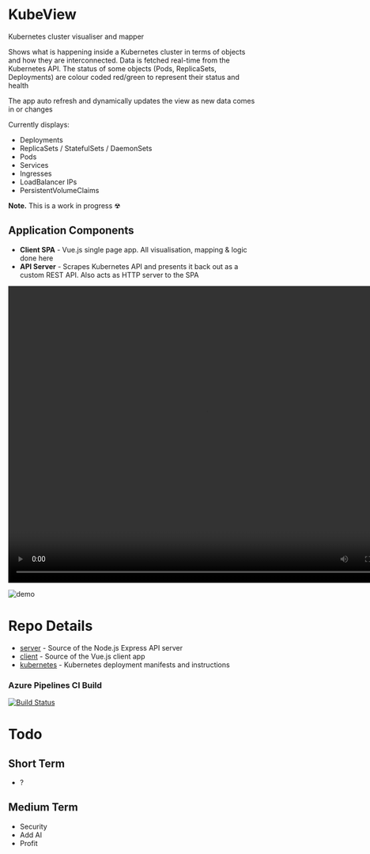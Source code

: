 # KubeView
Kubernetes cluster visualiser and mapper

Shows what is happening inside a Kubernetes cluster in terms of objects and how they are interconnected. Data is fetched real-time from the Kubernetes API. The status of some objects (Pods, ReplicaSets, Deployments) are colour coded red/green to represent their status and health

The app auto refresh and dynamically updates the view as new data comes in or changes

Currently displays:
- Deployments
- ReplicaSets / StatefulSets / DaemonSets
- Pods
- Services
- Ingresses
- LoadBalancer IPs
- PersistentVolumeClaims

**Note.** This is a work in progress ☢

## Application Components
- **Client SPA** - Vue.js single page app. All visualisation, mapping & logic done here
- **API Server** - Scrapes Kubernetes API and presents it back out as a custom REST API. Also acts as HTTP server to the SPA

<video width="800" height="600" controls>
  <source src="assets/demo.mp4" type="video/mp4">
Your browser does not support the video tag.
</video>

![demo](https://user-images.githubusercontent.com/14982936/53201465-0311e780-361c-11e9-96ad-f627e903ad1a.png)


# Repo Details
- [server](./server) - Source of the Node.js Express API server
- [client](./client) - Source of the Vue.js client app
- [kubernetes](./kubernetes) - Kubernetes deployment manifests and instructions

### Azure Pipelines CI Build
[![Build Status](https://dev.azure.com/bencoleman/Experiments/_apis/build/status/Build%20KubeView?branchName=master)](https://dev.azure.com/bencoleman/Experiments/_build/latest?definitionId=53&branchName=master)


# Todo 
## Short Term
- ?

## Medium Term
- Security
- Add AI
- Profit